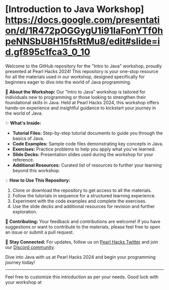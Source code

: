# [Introduction to Java Workshop] https://docs.google.com/presentation/d/1R472pOGGygU1i91IaFonYTf0hpeNNSbU8H15fsRtMu8/edit#slide=id.gf895c1fca3_0_10

Welcome to the GitHub repository for the "Intro to Java" workshop, proudly presented at Pearl Hacks 2024! This repository is your one-stop resource for all the materials used in our workshop, designed specifically for beginners eager to dive into the world of Java programming.

🌟 **About the Workshop:**
Our "Intro to Java" workshop is tailored for individuals new to programming or those looking to strengthen their foundational skills in Java. Held at Pearl Hacks 2024, this workshop offers hands-on experience and insightful guidance to kickstart your journey in the world of Java.

✨ **What's Inside:**
- **Tutorial Files:** Step-by-step tutorial documents to guide you through the basics of Java.
- **Code Examples:** Sample code files demonstrating key concepts in Java.
- **Exercises:** Practice problems to help you apply what you've learned.
- **Slide Decks:** Presentation slides used during the workshop for your reference.
- **Additional Resources:** Curated list of resources to further your learning beyond this workshop.

💡 **How to Use This Repository:**
1. Clone or download the repository to get access to all the materials.
2. Follow the tutorials in sequence for a structured learning experience.
3. Experiment with the code examples and complete the exercises.
4. Use the slide decks and additional resources for revision and further exploration.

🤝 **Contributing:**
Your feedback and contributions are welcome! If you have suggestions or want to contribute to the materials, please feel free to open an issue or submit a pull request.

📢 **Stay Connected:**
For updates, follow us on [Pearl Hacks Twitter](https://twitter.com/pearlhacks) and join our [Discord community](https://discord.gg/pearlhacks).

Dive into Java with us at Pearl Hacks 2024 and begin your programming journey today!

---

Feel free to customize this introduction as per your needs. Good luck with your workshop at

